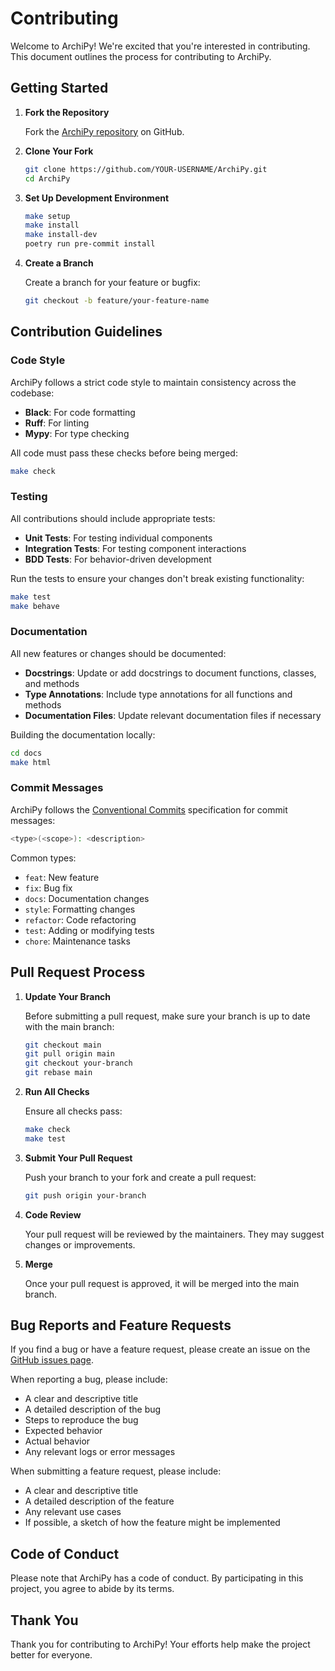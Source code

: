 # Contributing

Welcome to ArchiPy! We're excited that you're interested in contributing. This document outlines the process for contributing to ArchiPy.

## Getting Started

1. **Fork the Repository**

   Fork the [ArchiPy repository](https://github.com/SyntaxArc/ArchiPy) on GitHub.

2. **Clone Your Fork**

   ```bash
   git clone https://github.com/YOUR-USERNAME/ArchiPy.git
   cd ArchiPy
   ```

3. **Set Up Development Environment**

   ```bash
   make setup
   make install
   make install-dev
   poetry run pre-commit install
   ```

4. **Create a Branch**

   Create a branch for your feature or bugfix:

   ```bash
   git checkout -b feature/your-feature-name
   ```

## Contribution Guidelines

### Code Style

ArchiPy follows a strict code style to maintain consistency across the codebase:

- **Black**: For code formatting
- **Ruff**: For linting
- **Mypy**: For type checking

All code must pass these checks before being merged:

```bash
make check
```

### Testing

All contributions should include appropriate tests:

- **Unit Tests**: For testing individual components
- **Integration Tests**: For testing component interactions
- **BDD Tests**: For behavior-driven development

Run the tests to ensure your changes don't break existing functionality:

```bash
make test
make behave
```

### Documentation

All new features or changes should be documented:

- **Docstrings**: Update or add docstrings to document functions, classes, and methods
- **Type Annotations**: Include type annotations for all functions and methods
- **Documentation Files**: Update relevant documentation files if necessary

Building the documentation locally:

```bash
cd docs
make html
```

### Commit Messages

ArchiPy follows the [Conventional Commits](https://www.conventionalcommits.org/) specification for commit messages:

```bash
<type>(<scope>): <description>
```

Common types:

- `feat`: New feature
- `fix`: Bug fix
- `docs`: Documentation changes
- `style`: Formatting changes
- `refactor`: Code refactoring
- `test`: Adding or modifying tests
- `chore`: Maintenance tasks

## Pull Request Process

1. **Update Your Branch**

   Before submitting a pull request, make sure your branch is up to date with the main branch:

   ```bash
   git checkout main
   git pull origin main
   git checkout your-branch
   git rebase main
   ```

2. **Run All Checks**

   Ensure all checks pass:

   ```bash
   make check
   make test
   ```

3. **Submit Your Pull Request**

   Push your branch to your fork and create a pull request:

   ```bash
   git push origin your-branch
   ```

4. **Code Review**

   Your pull request will be reviewed by the maintainers. They may suggest changes or improvements.

5. **Merge**

   Once your pull request is approved, it will be merged into the main branch.

## Bug Reports and Feature Requests

If you find a bug or have a feature request, please create an issue on the [GitHub issues page](https://github.com/SyntaxArc/ArchiPy/issues).

When reporting a bug, please include:

- A clear and descriptive title
- A detailed description of the bug
- Steps to reproduce the bug
- Expected behavior
- Actual behavior
- Any relevant logs or error messages

When submitting a feature request, please include:

- A clear and descriptive title
- A detailed description of the feature
- Any relevant use cases
- If possible, a sketch of how the feature might be implemented

## Code of Conduct

Please note that ArchiPy has a code of conduct. By participating in this project, you agree to abide by its terms.

## Thank You

Thank you for contributing to ArchiPy! Your efforts help make the project better for everyone.
